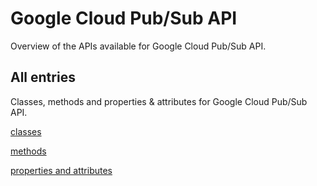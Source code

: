 [
This is a templated file. Adding content to this file may result in it being
reverted. Instead, if you want to place additional content, create an
"overview_content.md" file in `docs/` directory. The Sphinx tool will
pick up on the content and merge the content.
]: #

# Google Cloud Pub/Sub API

Overview of the APIs available for Google Cloud Pub/Sub API.

## All entries

Classes, methods and properties & attributes for
Google Cloud Pub/Sub API.

[classes](https://cloud.google.com/python/docs/reference/pubsub/latest/summary_class.html)

[methods](https://cloud.google.com/python/docs/reference/pubsub/latest/summary_method.html)

[properties and
attributes](https://cloud.google.com/python/docs/reference/pubsub/latest/summary_property.html)
